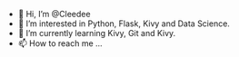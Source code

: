 - 👋 Hi, I’m @Cleedee
- 👀 I’m interested in Python, Flask, Kivy and Data Science.
- 🌱 I’m currently learning Kivy, Git and Kivy.
- 📫 How to reach me ...

<!---
Cleedee/Cleedee is a ✨ special ✨ repository because its `README.md` (this file) appears on your GitHub profile.
You can click the Preview link to take a look at your changes.
--->
